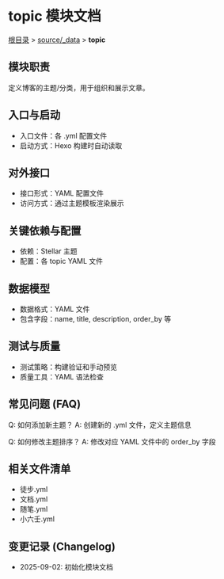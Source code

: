 # topic 模块文档

[根目录](../../CLAUDE.md) > [source/_data](../) > **topic**

## 模块职责

定义博客的主题/分类，用于组织和展示文章。

## 入口与启动

- 入口文件：各 .yml 配置文件
- 启动方式：Hexo 构建时自动读取

## 对外接口

- 接口形式：YAML 配置文件
- 访问方式：通过主题模板渲染展示

## 关键依赖与配置

- 依赖：Stellar 主题
- 配置：各 topic YAML 文件

## 数据模型

- 数据格式：YAML 文件
- 包含字段：name, title, description, order_by 等

## 测试与质量

- 测试策略：构建验证和手动预览
- 质量工具：YAML 语法检查

## 常见问题 (FAQ)

Q: 如何添加新主题？
A: 创建新的 .yml 文件，定义主题信息

Q: 如何修改主题排序？
A: 修改对应 YAML 文件中的 order_by 字段

## 相关文件清单

- 徒步.yml
- 文档.yml
- 随笔.yml
- 小六壬.yml

## 变更记录 (Changelog)

- 2025-09-02: 初始化模块文档